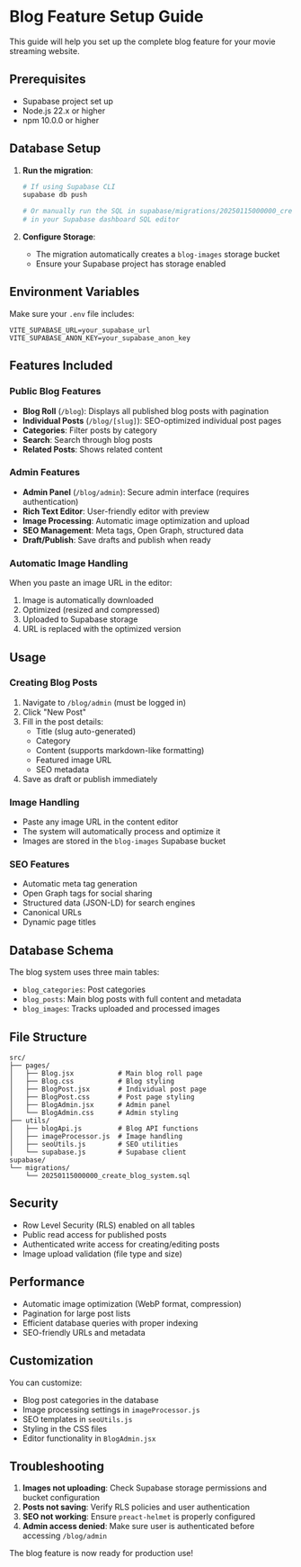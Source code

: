 # Blog Feature Setup Guide

This guide will help you set up the complete blog feature for your movie streaming website.

## Prerequisites

- Supabase project set up
- Node.js 22.x or higher
- npm 10.0.0 or higher

## Database Setup

1. **Run the migration**:
   ```bash
   # If using Supabase CLI
   supabase db push
   
   # Or manually run the SQL in supabase/migrations/20250115000000_create_blog_system.sql
   # in your Supabase dashboard SQL editor
   ```

2. **Configure Storage**:
   - The migration automatically creates a `blog-images` storage bucket
   - Ensure your Supabase project has storage enabled

## Environment Variables

Make sure your `.env` file includes:
```env
VITE_SUPABASE_URL=your_supabase_url
VITE_SUPABASE_ANON_KEY=your_supabase_anon_key
```

## Features Included

### Public Blog Features
- **Blog Roll** (`/blog`): Displays all published blog posts with pagination
- **Individual Posts** (`/blog/[slug]`): SEO-optimized individual post pages
- **Categories**: Filter posts by category
- **Search**: Search through blog posts
- **Related Posts**: Shows related content

### Admin Features
- **Admin Panel** (`/blog/admin`): Secure admin interface (requires authentication)
- **Rich Text Editor**: User-friendly editor with preview
- **Image Processing**: Automatic image optimization and upload
- **SEO Management**: Meta tags, Open Graph, structured data
- **Draft/Publish**: Save drafts and publish when ready

### Automatic Image Handling
When you paste an image URL in the editor:
1. Image is automatically downloaded
2. Optimized (resized and compressed)
3. Uploaded to Supabase storage
4. URL is replaced with the optimized version

## Usage

### Creating Blog Posts
1. Navigate to `/blog/admin` (must be logged in)
2. Click "New Post"
3. Fill in the post details:
   - Title (slug auto-generated)
   - Category
   - Content (supports markdown-like formatting)
   - Featured image URL
   - SEO metadata
4. Save as draft or publish immediately

### Image Handling
- Paste any image URL in the content editor
- The system will automatically process and optimize it
- Images are stored in the `blog-images` Supabase bucket

### SEO Features
- Automatic meta tag generation
- Open Graph tags for social sharing
- Structured data (JSON-LD) for search engines
- Canonical URLs
- Dynamic page titles

## Database Schema

The blog system uses three main tables:

- `blog_categories`: Post categories
- `blog_posts`: Main blog posts with full content and metadata
- `blog_images`: Tracks uploaded and processed images

## File Structure

```
src/
├── pages/
│   ├── Blog.jsx           # Main blog roll page
│   ├── Blog.css           # Blog styling
│   ├── BlogPost.jsx       # Individual post page
│   ├── BlogPost.css       # Post page styling
│   ├── BlogAdmin.jsx      # Admin panel
│   └── BlogAdmin.css      # Admin styling
├── utils/
│   ├── blogApi.js         # Blog API functions
│   ├── imageProcessor.js  # Image handling
│   ├── seoUtils.js        # SEO utilities
│   └── supabase.js        # Supabase client
supabase/
└── migrations/
    └── 20250115000000_create_blog_system.sql
```

## Security

- Row Level Security (RLS) enabled on all tables
- Public read access for published posts
- Authenticated write access for creating/editing posts
- Image upload validation (file type and size)

## Performance

- Automatic image optimization (WebP format, compression)
- Pagination for large post lists
- Efficient database queries with proper indexing
- SEO-friendly URLs and metadata

## Customization

You can customize:
- Blog post categories in the database
- Image processing settings in `imageProcessor.js`
- SEO templates in `seoUtils.js`
- Styling in the CSS files
- Editor functionality in `BlogAdmin.jsx`

## Troubleshooting

1. **Images not uploading**: Check Supabase storage permissions and bucket configuration
2. **Posts not saving**: Verify RLS policies and user authentication
3. **SEO not working**: Ensure `preact-helmet` is properly configured
4. **Admin access denied**: Make sure user is authenticated before accessing `/blog/admin`

The blog feature is now ready for production use!